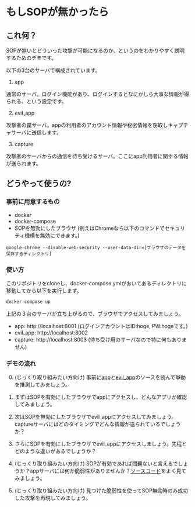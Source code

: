 # もしSOPが無かったら

## これ何？

SOPが無いとどういった攻撃が可能になるのか、というのをわかりやすく説明するためのデモです。

以下の3台のサーバで構成されています。

1. app

通常のサーバ。ログイン機能があり、ログインするとなにかしら大事な情報が得られる、という設定です。

2. evil_app

攻撃者の罠サーバ。appの利用者のアカウント情報や秘密情報を窃取しキャプチャサーバに送信します。

3. capture

攻撃者のサーバからの通信を待ち受けるサーバ。ここにapp利用者に関する情報が送られます。

## どうやって使うの?

### 事前に用意するもの

- docker
- docker-compose
- SOPを無効にしたブラウザ (例えばChromeなら以下のコマンドでセキュリティ機構を無効にできます。)

```
google-chrome --disable-web-security --user-data-dir=[ブラウザのデータを保存するディレクトリ]
```

### 使い方

このリポジトリをcloneし、docker-compose.ymlがおいてあるディレクトリに移動してから以下を実行します。

```sh
docker-compose up
```

上記の３台のサーバが立ち上がるので、ブラウザでアクセスしてみましょう。

- app: http://localhost:8001 (ログインアカウントはID:hoge, PW:hogeです。)
- evil_app: http://localhost:8002
- capture: http://localhost:8003 (待ち受け用のサーバなので特に何もありません)

### デモの流れ

0. (じっくり取り組みたい方向け) 事前に[app](app/)と[evil_app](evil_app/)のソースを読んで挙動を推測してみましょう。

1. まずはSOPを有効にしたブラウザでappにアクセスし、どんなアプリか確認してみましょう。

2. 次はSOPを無効にしたブラウザでevil_appにアクセスしてみましょう。captureサーバにはどのタイミングでどんな情報が送られているでしょうか？

3. さらにSOPを有効にしたブラウザでevil_appにアクセスしましょう。先程とどのような違いがあるでしょうか？

4. (じっくり取り組みたい方向け) SOPが有効であれば問題ないと言えるでしょうか？appサーバには何か脆弱性がありませんか？[ソースコード](app/)をよく見てみましょう。

5. (じっくり取り組みたい方向け) 見つけた脆弱性を使ってSOP無効時のみ成功した攻撃を再現してみましょう。
